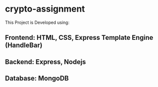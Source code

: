 # crypto-assignment
This Project is Developed using:

<h2>Frontend: HTML, CSS, Express Template Engine (HandleBar)</h2>
<h2>Backend: Express, Nodejs</h2>
<h2>Database: MongoDB</h2>
